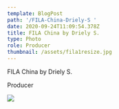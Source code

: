 ```yaml
---
template: BlogPost
path: '/FILA-China-Driely-S '
date: 2020-09-24T11:09:54.378Z
title: FILA China by Driely S.
type: Photo
role: Producer
thumbnail: /assets/fila1resize.jpg
---
```

FILA China by Driely S.

Producer

![](/assets/fila1resize.jpg)

